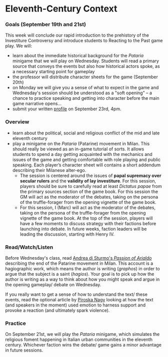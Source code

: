 # Eleventh-Century Context

### Goals (September 19th and 21st)

This week will conclude our rapid introduction to the prehistory of the Investiture Controversy and introduce students to Reacting to the Past game play. We will:&#x20;

* learn about the immediate historical background for the _Pataria_ minigame that we will play on Wednesday. Students will read a primary source that conveys the events but also how historical actors spoke, as a necessary starting point for gameplay
* the professor will distribute character sheets for the game (September 20th)
* on Monday we will give you a sense of what to expect in the game and Wednesday's session should be understood as a "soft opening" – a chance to practice speaking and getting into character before the main game narrative opens...
* submit your written [profile](../syllabus/coursework/writing/profile.md) on September 23rd, 4pm.&#x20;

### Overview

* learn about the political, social and religious conflict of the mid and late eleventh century
* play a minigame on the _Pataria_ (Patarine) movement in Milan. This should really be viewed as an in-game tutorial of sorts. It allows students to spend a day getting acquainted with the mechanics and issues of the game and getting comfortable with role playing and public speaking. Each player’s character sheet will contains a short addendum describing their Milanese alter-ego.&#x20;
  * The session is centered around the issues of **papal supremacy over secular rulers** and the **validity of lay investiture**. For this session, players should be sure to carefully read at least _Dictatus papae_ from the primary sources section of the game book. For this session the GM will act as the moderator of the debates, taking on the persona of the truffle-forager from the opening vignette of the game book.
  * For this session, I (Marc) will act as the moderator of the debates, taking on the persona of the truffle-forager from the opening vignette of the game book. At the top of the session, players will have a few moments to discuss strategy with their factions before launching into debate. In future weeks, faction leaders will be leading the discussion, starting with Henry IV.&#x20;

### Read/Watch/Listen

Before Wednesday's class, read [Andrea di Sturmo's _Passion of Arialdo_](https://app.perusall.com/courses/medieval-religious-life-2022/the-pataria-andrea-da-strumi-s-passion-of-arialdo-late-eleventh-century?assignmentId=x6y8QppBgLW6kA25H\&part=1) describing the end of the Patarine movement in Milan. This account is a hagiographic work, which means the author is writing (_graphos_) in order to argue that the subject is a saint (_hagios_). Your goal is to pick up how the author is writing as a way to think about how you might speak and argue in the opening gameplay/ debate on Wednesday.

If you really want to get a sense of how to understand the text/ these events, read the optional article by [Piroska Nagy](https://app.perusall.com/courses/medieval-religious-life-2022/piroska-nagy-collective-emotions-history-writing-and-change-the-case-of-the-pataria-milan-eleventh-century?assignmentId=6BKvxQ6Tzr4HZnELp\&part=1) looking at how the text (and speakers in the moment) used emotion to harness support and provoke a reaction (and ultimately spark violence).&#x20;

### Practice

On September 21st, we will play the _Pataria_ minigame, which simulates the religious foment happening in Italian urban communities in the eleventh century. Whichever faction wins the debate/ game gains a minor advantage in future sessions.&#x20;
